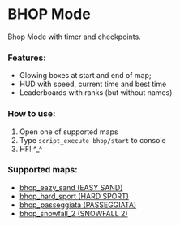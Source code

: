 # BHOP Mode
Bhop Mode with timer and checkpoints.

### Features:
* Glowing boxes at start and end of map;
* HUD with speed, current time and best time
* Leaderboards with ranks (but without names)

### How to use:
1. Open one of supported maps
2. Type `script_execute bhop/start` to console
3. HF! ^_^

### Supported maps:
* [bhop_eazy_sand (EASY SAND)](https://steamcommunity.com/sharedfiles/filedetails/?id=672096370)
* [bhop_hard_sport (HARD SPORT)](https://steamcommunity.com/sharedfiles/filedetails/?id=1125310809)
* [bhop_passeggiata (PASSEGGIATA)](https://steamcommunity.com/sharedfiles/filedetails/?id=1314991238)
* [bhop_snowfall_2 (SNOWFALL 2)](https://steamcommunity.com/sharedfiles/filedetails/?id=1538865372)